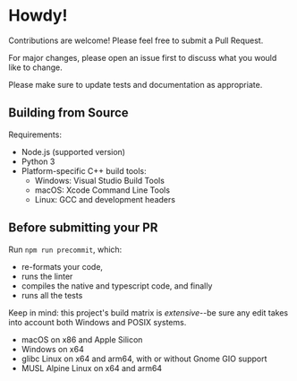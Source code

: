 # Howdy!

Contributions are welcome! Please feel free to submit a Pull Request.

For major changes, please open an issue first to discuss what you would like to change.

Please make sure to update tests and documentation as appropriate.

## Building from Source

Requirements:

- Node.js (supported version)
- Python 3
- Platform-specific C++ build tools:
  - Windows: Visual Studio Build Tools
  - macOS: Xcode Command Line Tools
  - Linux: GCC and development headers

## Before submitting your PR

Run `npm run precommit`, which:

- re-formats your code,
- runs the linter
- compiles the native and typescript code, and finally
- runs all the tests

Keep in mind: this project's build matrix is _extensive_--be sure any edit takes
into account both Windows and POSIX systems.

- macOS on x86 and Apple Silicon
- Windows on x64
- glibc Linux on x64 and arm64, with or without Gnome GIO support
- MUSL Alpine Linux on x64 and arm64

